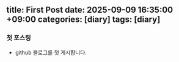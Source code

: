 title: First Post
date: 2025-09-09 16:35:00 +09:00
categories: [diary]
tags:
  [diary]
---

### 첫 포스팅

- github 블로그를 첫 게시합니다.
